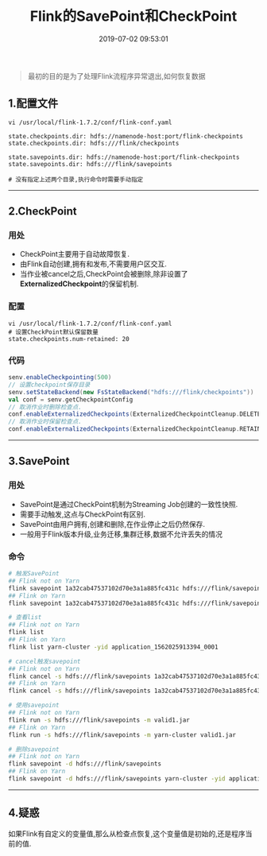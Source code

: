 ﻿---
title: Flink的SavePoint和CheckPoint
date: 2019-07-02 09:53:01
categories: 大数据
tags: 
    - flink
---
> 最初的目的是为了处理Flink流程序异常退出,如何恢复数据

<!-- more -->

## 1.配置文件
```
vi /usr/local/flink-1.7.2/conf/flink-conf.yaml

state.checkpoints.dir: hdfs://namenode-host:port/flink-checkpoints
state.checkpoints.dir: hdfs:///flink/checkpoints

state.savepoints.dir: hdfs://namenode-host:port/flink-checkpoints
state.savepoints.dir: hdfs:///flink/savepoints

# 没有指定上述两个目录,执行命令时需要手动指定
```

---

## 2.CheckPoint
### 用处
- CheckPoint主要用于自动故障恢复.
- 由Flink自动创建,拥有和发布,不需要用户区交互.
- 当作业被cancel之后,CheckPoint会被删除,除非设置了**ExternalizedCheckpoint**的保留机制.

### 配置
```
vi /usr/local/flink-1.7.2/conf/flink-conf.yaml
# 设置CheckPoint默认保留数量
state.checkpoints.num-retained: 20
```

### 代码
```scala
senv.enableCheckpointing(500)
// 设置checkpoint保存目录
senv.setStateBackend(new FsStateBackend("hdfs:///flink/checkpoints"))
val conf = senv.getCheckpointConfig
// 取消作业时删除检查点.
conf.enableExternalizedCheckpoints(ExternalizedCheckpointCleanup.DELETE_ON_CANCELLATION)
// 取消作业时保留检查点.
conf.enableExternalizedCheckpoints(ExternalizedCheckpointCleanup.RETAIN_ON_CANCELLATION)
```

---

## 3.SavePoint
### 用处
- SavePoint是通过CheckPoint机制为Streaming Job创建的一致性快照.
- 需要手动触发,这点与CheckPoint有区别.
- SavePoint由用户拥有,创建和删除,在作业停止之后仍然保存.
- 一般用于Flink版本升级,业务迁移,集群迁移,数据不允许丢失的情况

### 命令
```bash
# 触发SavePoint
## Flink not on Yarn
flink savepoint 1a32cab47537102d70e3a1a885fc431c hdfs:///flink/savepoints
## Flink on Yarn
flink savepoint 1a32cab47537102d70e3a1a885fc431c hdfs:///flink/savepoints  -yid application_1562025913394_0001

# 查看list
## Flink not on Yarn
flink list
## Flink on Yarn
flink list yarn-cluster -yid application_1562025913394_0001

# cancel触发savepoint
## Flink not on Yarn
flink cancel -s hdfs:///flink/savepoints 1a32cab47537102d70e3a1a885fc431c
## Flink on Yarn
flink cancel -s hdfs:///flink/savepoints 1a32cab47537102d70e3a1a885fc431c yarn-cluster -yid application_1562025913394_0001

# 使用savepoint
## Flink not on Yarn
flink run -s hdfs:///flink/savepoints -m valid1.jar
## Flink on Yarn
flink run -s hdfs:///flink/savepoints -m yarn-cluster valid1.jar

# 删除savepoint
## Flink not on Yarn
flink savepoint -d hdfs:///flink/savepoints
## Flink on Yarn
flink savepoint -d hdfs:///flink/savepoints yarn-cluster -yid application_1562025913394_0001
```

---

## 4.疑惑
如果Flink有自定义的变量值,那么从检查点恢复,这个变量值是初始的,还是程序当前的值.